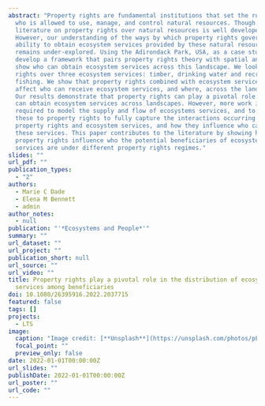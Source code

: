 ```yaml
---
abstract: "Property rights are fundamental institutions that set the rules for
  who is allowed to use, manage, and control natural resources. Though the
  literature on property rights over natural resources is well developed.
  However, our understanding of the ways by which property rights govern actors’
  ability to obtain ecosystem services provided by these natural resources
  remains under-explored. Using the Adirondack Park, USA, as a case study, we
  develop a framework that pairs property rights theory with spatial analysis to
  show who can obtain ecosystem services across this landscape. We look at
  rights over three ecosystem services: timber, drinking water and recreational
  fishing. We show that property rights combined with ecosystem service flow
  affect who can receive ecosystem services, and where, across the landscape.
  Our results demonstrate that property rights can play a pivotal role in who
  can obtain ecosystem services across landscapes. However, more work is
  required to model the supply and flow of ecosystems services, and to connect
  these to property rights to fully capture the interactions occurring between
  property rights and ecosystem services, and how they influence who can obtain
  these services. This paper contributes to the literature by showing how
  property rights influence who the potential beneficiaries of ecosystem
  services are under different property rights regimes."
slides: ""
url_pdf: ""
publication_types:
  - "2"
authors:
  - Marie C Dade
  - Elena M Bennett
  - admin
author_notes:
  - null
publication: "'*Ecosystems and People*'"
summary: ""
url_dataset: ""
url_project: ""
publication_short: null
url_source: ""
url_video: ""
title: Property rights play a pivotal role in the distribution of ecosystem
  services among beneficiaries
doi: 10.1080/26395916.2022.2037715
featured: false
tags: []
projects:
  - LTS
image:
  caption: "Image credit: [**Unsplash**](https://unsplash.com/photos/pLCdAaMFLTE)"
  focal_point: ""
  preview_only: false
date: 2022-01-01T00:00:00Z
url_slides: ""
publishDate: 2022-01-01T00:00:00Z
url_poster: ""
url_code: ""
---
```

